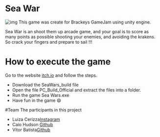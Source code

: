 # Sea War
![img](https://img.itch.zone/aW1nLzY4NTE4MzcucG5n/original/IjRCGL.png)
 This game was create for Brackeys GameJam using unity engine. 
 
Sea War is an shoot them up arcade game,  and your goal is to score as many points as possible shooting your enemies,  and avoiding the krakens.
So crack your fingers and prepare to sail !!!
 
# How to execute the game
Go to the website [itch.io](https://luiza-cerizza.itch.io/seawar) and follow the steps.
 
 - Download the SeaWars_build file 
 - Open the file PC_Build_Official and extract the files into a folder.
 - Run the game Sea Wars.exe
 - Have fun in the game :smile:
 
 #Team
 The participants in this project
 - Luiza Cerizza[Instagram](https://www.instagram.com/luiza_cerizza/)
 - Caio Hudson [Github](https://github.com/McKinley-TheProProgrammer)
 - Vitor Batista[Github](https://github.com/shadomal)
